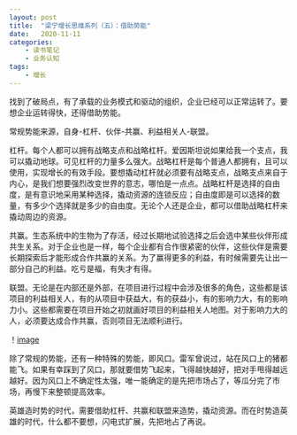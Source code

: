 ```yaml
---
layout: post
title:  "梁宁增长思维系列（五）：借助势能"
date:   2020-11-11
categories:
    - 读书笔记
    - 业务认知
tags:
    - 增长
---
```


找到了破局点，有了承载的业务模式和驱动的组织，企业已经可以正常运转了。要想企业运转得快，还得借助势能。  

常规势能来源，自身-杠杆、伙伴-共赢、利益相关人-联盟。  

杠杆。每个人都可以拥有战略支点和战略杠杆。爱因斯坦说如果给我一个支点，我可以撬动地球。可见杠杆的力量多么强大。战略杠杆是每个普通人都拥有，且可以使用，实现增长的有效手段。要想撬动杠杆就必须要有战略支点，战略支点来自于内心，是我们想要强烈改变世界的意志，哪怕是一点点。战略杠杆是选择的自由度，是有意识地采用某种选择，撬动资源的连锁反应；自由度即是可以选择的数量，有多少个选择就是多少的自由度。无论个人还是企业，都可以借助战略杠杆来撬动周边的资源。  

共赢。生态系统中的生物为了存活，经过长期地试验选择之后会选中某些伙伴形成共生关系。对于企业也是一样，每个企业都有合作很紧密的伙伴，这些伙伴是需要长期探索后才能形成合作共赢的关系。为了赢得更多的利益，有时候需要先让出一部分自己的利益。吃亏是福，有失才有得。  

联盟。无论是在内部还是外部，在项目进行过程中会涉及很多的角色，这些都是该项目的利益相关人，有的从项目中获益大，有的获益小，有的影响力大，有的影响力小。这些都需要在项目开始之初就画好项目的利益相关人地图。对于影响力大的人，必须要达成合作共赢，否则项目无法顺利进行。  

！[image](https://github.com/Bin0Lin/Bin0Lin.github.io/blob/master/image/%E5%88%A9%E7%9B%8A%E7%9B%B8%E5%85%B3%E4%BA%BA%E5%9C%B0%E5%9B%BE.png)  

除了常规的势能，还有一种特殊的势能，即风口。雷军曾说过，站在风口上的猪都能飞。如果有幸踩到了风口，那就要借势飞起来，飞得越快越好，把对手甩得越远越好。因为风口上不确定性太强，唯一能确定的是先把市场占了，等瓜分完了市场，再慢下来整顿提高效率。  

英雄造时势的时代，需要借助杠杆、共赢和联盟来造势，撬动资源。而在时势造英雄的时代，什么都不要想，闪电式扩展，先把地占了再说。
